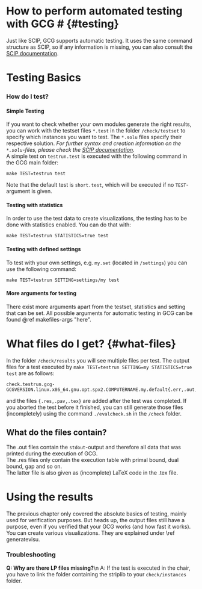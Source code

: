 # How to perform automated testing with GCG # {#testing}
Just like SCIP, GCG supports automatic testing. It uses the same command
structure as SCIP, so if any information is missing,
you can also consult the <a href="https://scip.zib.de/doc-6.0.1/html/">SCIP documentation</a>.

# Testing Basics #

### How do I test?
#### Simple Testing
If you want to check whether your own modules generate the right results,
you can work with the testset files `*.test` in the folder `/check/testset`
to specify which instances you want to test. The `*.solu` files specify their
respective solution. <i>For further syntax and creation information on the
`*.solu`-files, please check the
<a href="https://scip.zib.de/doc-6.0.1/html/TEST.php">SCIP documentation</a>.</i><br>
A simple test on `testrun.test` is executed with the following command
in the GCG main folder:

    make TEST=testrun test

Note that the default test is `short.test`, which will be executed if no
`TEST`-argument is given.

#### Testing with statistics
In order to use the test data to create visualizations, the testing has to be
done with statistics enabled. You can do that with:

    make TEST=testrun STATISTICS=true test


#### Testing with defined settings
To test with your own settings, e.g. `my.set` (located in `/settings`)
you can use the following command:

    make TEST=testrun SETTING=settings/my test

#### More arguments for testing
There exist more arguments apart from the testset, statistics and setting that can be set.
All possible arguments for automatic testing in GCG can be found @ref makefiles-args "here".

# What files do I get? {#what-files}
In the folder `/check/results` you will see multiple files per test.
The output files for a test executed by
`make TEST=testrun SETTING=my STATISTICS=true test` are as follows:

    check.testrun.gcg-GCGVERSION.linux.x86_64.gnu.opt.spx2.COMPUTERNAME.my.default{.err,.out,.set}

and the files `{.res,.pav,.tex}` are added after the test was completed.
If you aborted the test before it finished, you can still generate those files
(incompletely) using the command `./evalcheck.sh` in the `/check` folder.

## What do the files contain?
The .out files contain the `stdout`-output and therefore all data that was
printed during the execution of GCG.<br>
The .res files only contain the execution table with
primal bound, dual bound, gap and so on.<br>
The latter file is also given as (incomplete) LaTeX code in the .tex file.<br>

# Using the results
The previous chapter only covered the absolute basics of testing, mainly used
for verification purposes. But heads up, the output files still have a purpose,
even if you verified that your GCG works (and how fast it works). You can create
various visualizations. They are explained under \ref generatevisu.

### Troubleshooting
**Q: Why are there LP files missing?**\n
A: If the test is executed in the chair, you have to link the folder containing the striplib to your `check/instances` folder.

